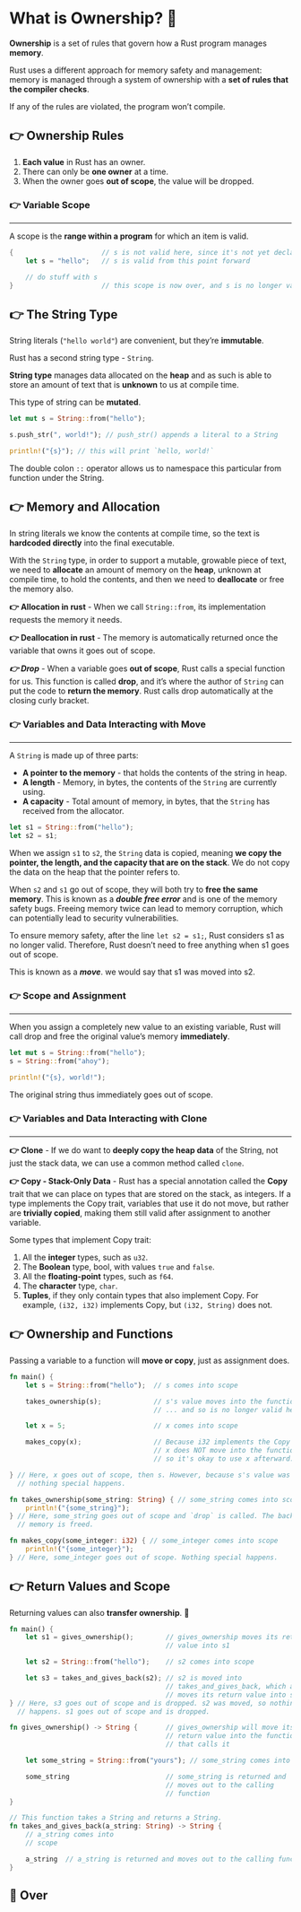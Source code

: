 # What is Ownership? 🤔

**Ownership** is a set of rules that govern how a Rust program manages **memory**. 

Rust uses a different approach for memory safety and management: memory is managed through a system of ownership with a **set of rules that the compiler checks**.

If any of the rules are violated, the program won’t compile.

## 👉 Ownership Rules

1. **Each value** in Rust has an owner.
2. There can only be **one owner** at a time.
3. When the owner goes **out of scope**, the value will be dropped.

### 👉 Variable Scope
---

A scope is the **range within a program** for which an item is valid.

```rust
{                      // s is not valid here, since it's not yet declared
    let s = "hello";   // s is valid from this point forward

    // do stuff with s
}                      // this scope is now over, and s is no longer valid
```

## 👉 The String Type

String literals (`"hello world"`) are convenient, but they’re **immutable**.

Rust has a second string type - `String`.

**String type** manages data allocated on the **heap** and as such is able to store an amount of text that is **unknown** to us at compile time. 

This type of string can be **mutated**.

```rust
let mut s = String::from("hello");

s.push_str(", world!"); // push_str() appends a literal to a String

println!("{s}"); // this will print `hello, world!`
```

The double colon `::` operator allows us to namespace this particular from function under the String.

## 👉 Memory and Allocation

In string literals we know the contents at compile time, so the text is **hardcoded directly** into the final executable.

With the `String` type, in order to support a mutable, growable piece of text, we need to **allocate** an amount of memory on the **heap**, unknown at compile time, to hold the contents, and then we need to **deallocate** or free the memory also.

**👉 Allocation in rust** - When we call `String::from`, its implementation requests the memory it needs. 

**👉 Deallocation in rust** - The memory is automatically returned once the variable that owns it goes out of scope.

***👉 Drop*** - When a variable goes **out of scope**, Rust calls a special function for us. This function is called **drop**, and it’s where the author of `String` can put the code to **return the memory**. Rust calls drop automatically at the closing curly bracket.

### 👉 Variables and Data Interacting with Move
----

A `String` is made up of three parts: 

- **A pointer to the memory** - that holds the contents of the string in heap.
- **A length** - Memory, in bytes, the contents of the `String` are currently using.
- **A capacity** - Total amount of memory, in bytes, that the `String` has received from the allocator.

```rust
let s1 = String::from("hello");
let s2 = s1;
```

When we assign `s1` to `s2`, the `String` data is copied, meaning **we copy the pointer, the length, and the capacity that are on the stack**. We do not copy the data on the heap that the pointer refers to.

When `s2` and `s1` go out of scope, they will both try to **free the same memory**. This is known as a ***double free error*** and is one of the memory safety bugs. Freeing memory twice can lead to memory corruption, which can potentially lead to security vulnerabilities.

To ensure memory safety, after the line `let s2 = s1;`, Rust considers s1 as no longer valid. Therefore, Rust doesn’t need to free anything when s1 goes out of scope.

This is known as a ***move***. we would say that s1 was moved into s2.

### 👉 Scope and Assignment
---

When you assign a completely new value to an existing variable, Rust will call drop and free the original value’s memory **immediately**. 

```rust
let mut s = String::from("hello");
s = String::from("ahoy");

println!("{s}, world!");
```

The original string thus immediately goes out of scope.

### 👉 Variables and Data Interacting with Clone
---

**👉 Clone** - If we do want to **deeply copy the heap data** of the String, not just the stack data, we can use a common method called `clone`.

**👉 Copy - Stack-Only Data** - Rust has a special annotation called the **Copy** trait that we can place on types that are stored on the stack, as integers. If a type implements the Copy trait, variables that use it do not move, but rather are **trivially copied**, making them still valid after assignment to another variable.

Some types that implement Copy trait:

1. All the **integer** types, such as `u32`.
2. The **Boolean** type, bool, with values `true` and `false`.
3. All the **floating-point** types, such as `f64`.
4. The **character** type, `char`.
5. **Tuples**, if they only contain types that also implement Copy. For example, `(i32, i32)` implements Copy, but `(i32, String)` does not.

## 👉 Ownership and Functions

Passing a variable to a function will **move or copy**, just as assignment does.

```rust
fn main() {
    let s = String::from("hello");  // s comes into scope

    takes_ownership(s);             // s's value moves into the function...
                                    // ... and so is no longer valid here

    let x = 5;                      // x comes into scope

    makes_copy(x);                  // Because i32 implements the Copy trait,
                                    // x does NOT move into the function,
                                    // so it's okay to use x afterward.

} // Here, x goes out of scope, then s. However, because s's value was moved,
  // nothing special happens.

fn takes_ownership(some_string: String) { // some_string comes into scope
    println!("{some_string}");
} // Here, some_string goes out of scope and `drop` is called. The backing
  // memory is freed.

fn makes_copy(some_integer: i32) { // some_integer comes into scope
    println!("{some_integer}");
} // Here, some_integer goes out of scope. Nothing special happens.
```

## 👉 Return Values and Scope

Returning values can also **transfer ownership**. 🫠

```rust
fn main() {
    let s1 = gives_ownership();        // gives_ownership moves its return
                                       // value into s1

    let s2 = String::from("hello");    // s2 comes into scope

    let s3 = takes_and_gives_back(s2); // s2 is moved into
                                       // takes_and_gives_back, which also
                                       // moves its return value into s3
} // Here, s3 goes out of scope and is dropped. s2 was moved, so nothing
  // happens. s1 goes out of scope and is dropped.

fn gives_ownership() -> String {       // gives_ownership will move its
                                       // return value into the function
                                       // that calls it

    let some_string = String::from("yours"); // some_string comes into scope

    some_string                        // some_string is returned and
                                       // moves out to the calling
                                       // function
}

// This function takes a String and returns a String.
fn takes_and_gives_back(a_string: String) -> String {
    // a_string comes into
    // scope

    a_string  // a_string is returned and moves out to the calling function
}
```

## **🥳 Over**